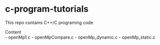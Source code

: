 # c-program-tutorials
<p> This repo contains C++/C programing code
<summary>Content</summary>
- openMp1.c
- openMpCompare.c
- openMp_dynamic.c
- openMp_static.c

